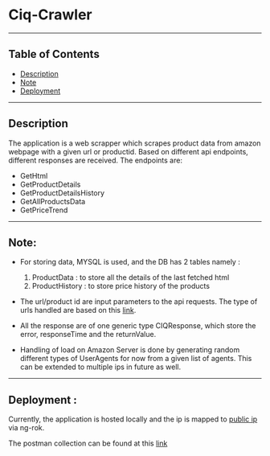 # Ciq-Crawler
---
## Table of Contents
+ [Description](#description)
+ [Note](#note)
+ [Deployment](#deployment)
---
## Description <a name = "description"></a>
The application is a web scrapper which scrapes product data from amazon webpage with a given url or productid. Based on different api endpoints, different responses are received. The endpoints are: 
+ GetHtml 
+ GetProductDetails 
+ GetProductDetailsHistory
+ GetAllProductsData
+ GetPriceTrend
---
## Note: <a name = "note"></a>

+ For storing data, MYSQL is used, and the DB has 2 tables namely :
    1. ProductData : to store all the details of the last fetched html
    2. ProductHistory : to store price history of the products

+ The url/product id are input parameters to the api requests. The type of urls handled are based on this [link](https://affiliate-program.amazon.in/resource-center/asin-amazon?ac-ms-src=rc-home-card ). 

+ All the response are of one generic type CIQResponse, which store the error, responseTime and the returnValue.

+ Handling of load on Amazon Server is done by generating random different types of UserAgents for now from a given list of agents. This can be extended to multiple ips in future as well.
---
## Deployment : <a name = "deployment"></a>

Currently, the application is hosted locally and the ip is mapped to [public ip](http://cd8aa7aa3fb6.ngrok.io) via ng-rok. 


The postman collection can be found at this [link](https://drive.google.com/drive/folders/1CP2s23XJWYdaR0xAr_SKfNuQ7hSWS584?usp=sharing)
